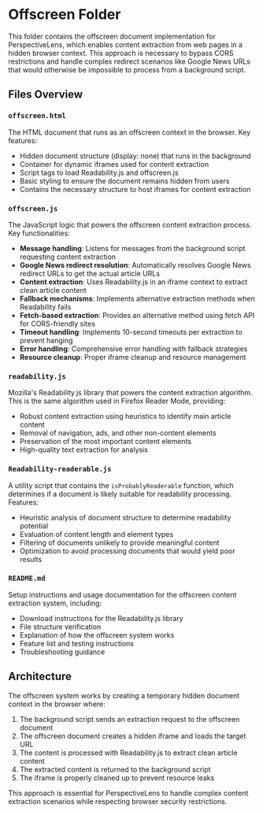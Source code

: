 # Offscreen Folder

This folder contains the offscreen document implementation for PerspectiveLens, which enables content extraction from web pages in a hidden browser context. This approach is necessary to bypass CORS restrictions and handle complex redirect scenarios like Google News URLs that would otherwise be impossible to process from a background script.

## Files Overview

### `offscreen.html`
The HTML document that runs as an offscreen context in the browser. Key features:

- Hidden document structure (display: none) that runs in the background
- Container for dynamic iframes used for content extraction
- Script tags to load Readability.js and offscreen.js
- Basic styling to ensure the document remains hidden from users
- Contains the necessary structure to host iframes for content extraction

### `offscreen.js`
The JavaScript logic that powers the offscreen content extraction process. Key functionalities:

- **Message handling**: Listens for messages from the background script requesting content extraction
- **Google News redirect resolution**: Automatically resolves Google News redirect URLs to get the actual article URLs
- **Content extraction**: Uses Readability.js in an iframe context to extract clean article content
- **Fallback mechanisms**: Implements alternative extraction methods when Readability fails
- **Fetch-based extraction**: Provides an alternative method using fetch API for CORS-friendly sites
- **Timeout handling**: Implements 10-second timeouts per extraction to prevent hanging
- **Error handling**: Comprehensive error handling with fallback strategies
- **Resource cleanup**: Proper iframe cleanup and resource management

### `readability.js`
Mozilla's Readability.js library that powers the content extraction algorithm. This is the same algorithm used in Firefox Reader Mode, providing:

- Robust content extraction using heuristics to identify main article content
- Removal of navigation, ads, and other non-content elements
- Preservation of the most important content elements
- High-quality text extraction for analysis

### `Readability-readerable.js`
A utility script that contains the `isProbablyReaderable` function, which determines if a document is likely suitable for readability processing. Features:

- Heuristic analysis of document structure to determine readability potential
- Evaluation of content length and element types
- Filtering of documents unlikely to provide meaningful content
- Optimization to avoid processing documents that would yield poor results

### `README.md`
Setup instructions and usage documentation for the offscreen content extraction system, including:

- Download instructions for the Readability.js library
- File structure verification
- Explanation of how the offscreen system works
- Feature list and testing instructions
- Troubleshooting guidance

## Architecture

The offscreen system works by creating a temporary hidden document context in the browser where:

1. The background script sends an extraction request to the offscreen document
2. The offscreen document creates a hidden iframe and loads the target URL
3. The content is processed with Readability.js to extract clean article content
4. The extracted content is returned to the background script
5. The iframe is properly cleaned up to prevent resource leaks

This approach is essential for PerspectiveLens to handle complex content extraction scenarios while respecting browser security restrictions.